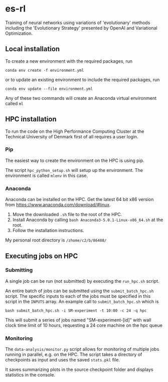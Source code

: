 # es-rl
Training of neural networks using variations of 'evolutionary' methods including the 'Evolutionary Strategy' presented by OpenAI and Variational Optimization.

## Local installation
To create a new environment with the required packages, run 

```conda env create -f environment.yml```

or to update an existing environment to include the required packages, run

```conda env update --file environment.yml```

Any of these two commands will create an Anaconda virtual environment called `ml`


## HPC installation
To run the code on the High Performance Computing Cluster at the Technical University of Denmark first of all requires a user login.

### Pip
The easiest way to create the environment on the HPC is using pip.

The script `hpc_python_setup.sh` will setup up the environment. The environment is called `mlenv` in this case.

### Anaconda
Anaconda can be installed on the HPC. Get the latest 64 bit x86 version from <https://www.anaconda.com/download/#linux>. 
1. Move the downloaded `.sh` file to the root of the HPC.
2. Install Anaconda by calling `bash Anaconda3-5.0.1-Linux-x86_64.sh` at the root.
3. Follow the installation instructions.

My personal root directory is `/zhome/c2/b/86488/`

## Executing jobs on HPC
### Submitting
A single job can be run (not submitted) by executing the `run_hpc.sh` script. 

An entire batch of jobs can be submitted using the `submit_batch_hpc.sh` script. The specific inputs to each of the jobs must be specified in this script in the `INPUTS` array.
An example call to `submit_batch_hpc.sh` which is

```bash submit_batch_hpc.sh -i SM-experiment -t 10:00 -c 24 -q hpc```

This will submit a series of jobs named "SM-experiment-[id]" with wall clock time limit of 10 hours, requesting a 24 core machine on the hpc queue 

### Monitoring
The `data-analysis/monitor.py` script allows for monitoring of multiple jobs running in parallel, e.g. on the HPC. The script takes a directory of checkpoints as input and uses the saved `stats.pkl` file.

It saves summarizing plots in the source checkpoint folder and displays statistics in the console.
